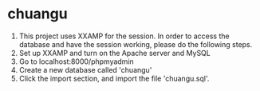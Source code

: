 # chuangu

1. This project uses XXAMP for the session. In order to access the database and have the session working, please do the following steps.
2. Set up XXAMP and turn on the Apache server and MySQL
3. Go to localhost:8000/phpmyadmin
4. Create a new database called 'chuangu'
5. Click the import section, and import the file 'chuangu.sql'.
